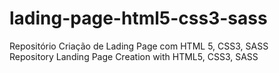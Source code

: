 # lading-page-html5-css3-sass
Repositório Criação de Lading Page com HTML 5, CSS3, SASS<br>
Repository Landing Page Creation with HTML5, CSS3, SASS
